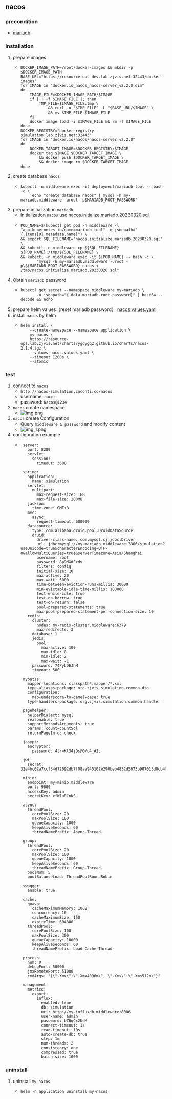 ## nacos

### precondition
* [mariadb](../middleware/mariadb.md)

### installation
1. prepare images
    * ```shell
      DOCKER_IMAGE_PATH=/root/docker-images && mkdir -p $DOCKER_IMAGE_PATH
      BASE_URL="https://resource-ops-dev.lab.zjvis.net:32443/docker-images"
      for IMAGE in "docker.io_nacos_nacos-server_v2.2.0.dim"
      do
          IMAGE_FILE=$DOCKER_IMAGE_PATH/$IMAGE
          if [ ! -f $IMAGE_FILE ]; then
              TMP_FILE=$IMAGE_FILE.tmp \
                  && curl -o "$TMP_FILE" -L "$BASE_URL/$IMAGE" \
                  && mv $TMP_FILE $IMAGE_FILE
          fi
          docker image load -i $IMAGE_FILE && rm -f $IMAGE_FILE
      done
      DOCKER_REGISTRY="docker-registry-simulation.lab.zjvis.net:32443"
      for IMAGE in "docker.io/nacos/nacos-server:v2.2.0"
      do
          DOCKER_TARGET_IMAGE=$DOCKER_REGISTRY/$IMAGE
          docker tag $IMAGE $DOCKER_TARGET_IMAGE \
              && docker push $DOCKER_TARGET_IMAGE \
              && docker image rm $DOCKER_TARGET_IMAGE
      done
      ```
2. create database `nacos`
    * ```shell
      kubectl -n middleware exec -it deployment/mariadb-tool -- bash -c \
          'echo "create database nacos" | mysql -h my-mariadb.middleware -uroot -p$MARIADB_ROOT_PASSWORD'
      ```
3. prepare initialization `mariadb`
    * initialization `nacos` use [nacos.initialize.mariadb.20230320.sql](resources/nacos.initialize.mariadb.20230320.sql.md)
    * ```shell
      POD_NAME=$(kubectl get pod -n middleware -l "app.kubernetes.io/name=mariadb-tool" -o jsonpath="{.items[0].metadata.name}") \
      && export SQL_FILENAME="nacos.initialize.mariadb.20230320.sql" \
      && kubectl -n middleware cp ${SQL_FILENAME} ${POD_NAME}:/tmp/${SQL_FILENAME} \
      && kubectl -n middleware exec -it ${POD_NAME} -- bash -c \
             "mysql -h my-mariadb.middleware -uroot -p\${MARIADB_ROOT_PASSWORD} nacos < /tmp/nacos.initialize.mariadb.20230320.sql"
      ```
4. Obtain `mariadb` password
    * ```shell
      kubectl get secret --namespace middleware my-mariadb \
             -o jsonpath="{.data.mariadb-root-password}" | base64 --decode && echo
      ```
5. prepare helm values（reset mariadb password） [nacos.values.yaml](resources/nacos.values.yaml.md)
6. install `nacos` by helm
    * ```shell
      helm install \
          --create-namespace --namespace application \
          my-nacos \
          https://resource-ops.lab.zjvis.net/charts/ygqygq2.github.io/charts/nacos-2.1.4.tgz \
          --values nacos.values.yaml \
          --timeout 1200s \
          --atomic
      ```

### test
1. connect to `nacos`
    * `http://nacos-simulation.cnconti.cc/nacos`
    * username: `nacos`
    * password: `Nacos@1234`
2. `nacos` create namespace
    * ![img.png](img.png)
3. `nacos` create Configuration
    * Query `middleware & password` and modify content
    * ![img_1.png](img_1.png)
4. configuration example
   * ```
      server:
        port: 8289
        servlet:
          session:
            timeout: 3600
     
      spring:
        application:
          name: simulation
        servlet:
          multipart:
            max-request-size: 1GB
            max-file-size: 200MB
        jackson:
          time-zone: GMT+8
        mvc:
          async:
            request-timeout: 600000
        datasource:
          type: com.alibaba.druid.pool.DruidDataSource
          druid:
            driver-class-name: com.mysql.cj.jdbc.Driver
            url: jdbc:mysql://my-mariadb.middleware:3306/simulation?useUnicode=true&characterEncoding=UTF-8&allowMultiQueries=true&serverTimezone=Asia/Shanghai
            username: root
            password: 8p9MXdFxdv
            filters: config
            initial-size: 10
            max-active: 20
            max-wait: 5000
            time-between-eviction-runs-millis: 30000
            min-evictable-idle-time-millis: 100000
            test-while-idle: true
            test-on-borrow: true
            test-on-return: false
            pool-prepared-statements: true
            max-pool-prepared-statement-per-connection-size: 10
        redis:
          cluster:
            nodes: my-redis-cluster.middleware:6379
            max-redirects: 3
          database: 1
          jedis:
            pool:
              max-active: 100 
              max-idle: 8 
              min-idle: 2 
              max-wait: -1 
          password: 74PyLDEJhM
          timeout: 500
     
      mybatis:
        mapper-locations: classpath*:mapper/*.xml
        type-aliases-package: org.zjvis.simulation.common.dto
        configuration:
          map-underscore-to-camel-case: true
        type-handlers-package: org.zjvis.simulation.common.handler
     
      pagehelper:
        helperDialect: mysql
        reasonable: true
        supportMethodsArguments: true
        params: count=countSql
        returnPageInfo: check
     
      jasypt:
        encryptor:
          password: 4tr=Kl34jDs@O/u4_#2c
     
      jwt:
        secret: 32e4bc02a7ccf34d72692db7f08aa945102e290beb4832d5673b987015d8cb4f
     
      minio:
        endpoint: my-minio.middleware
        port: 9000
        accessKey: admin
        secretKey: xfW1uRCnNS
     
      async:
        threadPool:
          corePoolSize: 20
          maxPoolSize: 100
          queueCapacity: 1000
          keepAliveSeconds: 60
          threadNamePrefix: Async-Thread-
     
      group:
        threadPool:
          corePoolSize: 20
          maxPoolSize: 100
          queueCapacity: 1000
          keepAliveSeconds: 60
          threadNamePrefix: Group-Thread-
        poolNum: 5
        poolBalanceLoad: ThreadPoolRoundRobin
      
      swagger:
        enable: true
      
      cache:
        guava:
          cacheMaximumMemory: 10GB
          concurrency: 16
          cacheMaximumSize: 150
          expireTime: 604800
        threadPool:
          corePoolSize: 100
          maxPoolSize: 300
          queueCapacity: 10000
          keepAliveSeconds: 60
          threadNamePrefix: Load-Cache-Thread-
      
      process:
        num: 0
        debugPort: 50000
        jmxRemotePort: 51000
        cmdArgs: "{\"-Xmx\":\"-Xmx4096m\", \"-Xms\":\"-Xms512m\"}"
        
      management:
        metrics:
          export:
            influx:
              enabled: true
              db: simulation
              uri: http://my-influxdb.middleware:8086
              user-name: admin
              password: bZ6qCx2UdM
              connect-timeout: 1s
              read-timeout: 10s
              auto-create-db: true
              step: 1m
              num-threads: 2
              consistency: one
              compressed: true
              batch-size: 1000
### uninstall
1. uninstall `my-nacos`
    * ```shell
      helm -n application uninstall my-nacos
      ```
    
